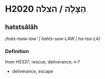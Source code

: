 # H2020 הַצָּלָה / הצלה

## hatstsâlâh

_(hats-tsaw-law' | hahts-saw-LAW | ha-tsa-LA)_

### Definition

from H5337; rescue; deliverance; n-f

- deliverance, escape
